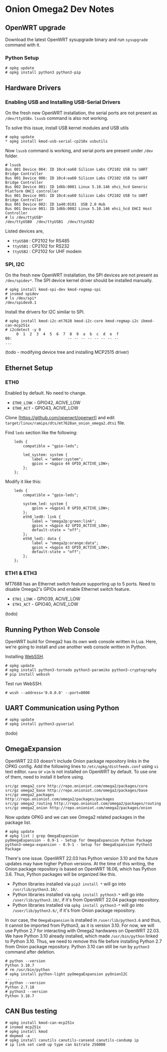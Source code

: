 # Onion Omega2 Dev Notes


## OpenWRT upgrade

Download the latest OpenWRT sysupgrade binary and run `sysupgrade` command with it.

### Python Setup

```
# opkg update
# opkg install python3 python3-pip
```

## Hardware Drivers

### Enabling USB and Installing USB-Serial Drivers

On the fresh new OpenWRT installation, the serial ports are not present as `/dev/ttyUSBx`.
`lsusb` command is also not working.

To solve this issue, install USB kernel modules and USB utils

```
# opkg update
* opkg install kmod-usb-serial-cp210x usbutils
```

Now `lsusb` command is working, and serial ports are present under `/dev` folder.

```
# lsusb
Bus 001 Device 004: ID 10c4:ea60 Silicon Labs CP2102 USB to UART Bridge Controller
Bus 001 Device 006: ID 10c4:ea60 Silicon Labs CP2102 USB to UART Bridge Controller
Bus 002 Device 001: ID 1d6b:0001 Linux 5.10.146 ohci_hcd Generic Platform OHCI controller
Bus 001 Device 005: ID 10c4:ea60 Silicon Labs CP2102 USB to UART Bridge Controller
Bus 001 Device 002: ID 1a40:0101  USB 2.0 Hub
Bus 001 Device 001: ID 1d6b:0002 Linux 5.10.146 ehci_hcd EHCI Host Controller
# ls /dev/ttyUSB*
/dev/ttyUSB0  /dev/ttyUSB1  /dev/ttyUSB2
```

Listed devices are,
* `ttyUSB0` : CP2102 for RS485
* `ttyUSB1` : CP2102 for RS232
* `ttyUSB2` : CP2102 for UHF modem

### SPI, I2C

On the fresh new OpenWRT installation, the SPI devices are not present as `/dev/spidev*`.
The SPI device kernel driver should be installed manually.

```
# opkg install kmod-spi-dev kmod-regmap-spi
# insmod spidev
# ls /dev/spi*
/dev/spidev0.1
```

Install the drivers for I2C similar to SPI.

```
# opkg install kmod-i2c-mt7628 kmod-i2c-core kmod-regmap-i2c ikmod-can-mcp251x
# i2cdetect -y 0
     0  1  2  3  4  5  6  7  8  9  a  b  c  d  e  f
00:                         -- -- -- -- -- -- -- -- 
...
```

(todo - modifying device tree and installing MCP2515 driver)


## Ethernet Setup

### ETH0

Enabled by default. No need to change.

* `ETH0_LINK` - GPIO42, ACIVE_LOW
* `ETH0_ACT` - GPIO43, ACIVE_LOW

Clone [https://github.com/openwrt/openwrt] and edit `target/linux/ramips/dts/mt7628an_onion_omega2.dtsi` file.

Find `leds` section like the following:

```
	leds {
		compatible = "gpio-leds";

		led_system: system {
			label = "amber:system";
			gpios = <&gpio 44 GPIO_ACTIVE_LOW>;
		};
	};
```

Modify it like this:

```
	leds {
		compatible = "gpio-leds";

		system_led: system {
			gpios = <&gpio1 0 GPIO_ACTIVE_LOW>;
		};
		eth0_led0: link {
			label = "omega2p:green:link";
			gpios = <&gpio 42 GPIO_ACTIVE_LOW>;
			default-state = "off";
		};
		eth0_led1: data {
			label = "omega2p:orange:data";
			gpios = <&gpio 43 GPIO_ACTIVE_LOW>;
			default-state = "off";
		};
	};
```

### ETH1 & ETH3

MT7688 has an Ethernet switch feature supporting up to 5 ports.
Need to disable Omega2's GPIOs and enable Ethernet switch feature.

* `ETH1_LINK` - GPIO39, ACIVE_LOW
* `ETH1_ACT` - GPIO40, ACIVE_LOW

(todo)


## Running Python Web Console

OpenWRT build for Omega2 has its own web console written in Lua.
Here, we're going to install and use another web console written in Python.

Installing [WebSSH](https://github.com/huashengdun/webssh).

```
# opkg update
# opkg install python3-tornado python3-paramiko python3-cryptography
# pip install webssh
```

Test run WebSSH.

```
# wssh --address='0.0.0.0' --port=8000
```


## UART Communication using Python

```
# opkg update
# opkg install python3-pyserial
```

(todo)


## OmegaExpansion

OpenWRT 22.03 doesn't include Onion package repository links in the OPKG config.
Add the following lines to `/etc/opkg/distfeeds.conf` using `vi` text editor.
`nano` or `vim` is not installed on OpenWRT by default. To use one of them, need to install it before using.

```
src/gz omega2_core http://repo.onioniot.com/omega2/packages/core
src/gz omega2_base http://repo.onioniot.com/omega2/packages/base
src/gz omega2_packages http://repo.onioniot.com/omega2/packages/packages
src/gz omega2_routing http://repo.onioniot.com/omega2/packages/routing
src/gz omega2_onion http://repo.onioniot.com/omega2/packages/onion
```

Now update OPKG and we can see Omega2 related packages in the package list.

```
# opkg update
# opkg list | grep OmegaExpansion
pyOmegaExpansion - 0.9-1 - Setup for OmegaExpansion Python Package
python3-omega-expansion - 0.9-1 - Setup for OmegaExpansion Python3 Package
```

There's one issue.
OpenWRT 22.03 has Python version 3.10 and the future updates may have higher Python versions.
At the time of this writing, the Onion package repository is based on OpenWRT 18.06, which has Python 3.6.
Thus, Python packages will be organized like this.
* Python libraries installed via `pip3 install *` will go into `/usr/lib/python3.10/`.
* Python libraries installed via `opkg install python3-*` will go into `/user/lib/python3.10/`, if it's from OpenWRT 22.04 package repository.
* Python libraries installed via `opkg install python3-*` will go into `/user/lib/python3.6/`, if it's from Onion package repository.

In our case, the `OmegaExpansion` is installed in `/user/lib/python3.6` and thus, it cannot be imported from Python3, as it is version 3.10.
For now, we will use Python 2.7 for interacting with Omega2 hardwares on OpenWRT 22.03.
We have Python 3.10 already installed, which made `/usr/bin/python` linked to Python 3.10.
Thus, we need to remove this file before installing Python 2.7 from Onion package repository.
Python 3.10 can still be run by `python3` command after deletion.

```
# python --version
Python 3.10.7
# rm /usr/bin/python
# opkg install python-light pyOmegaExpansion pyOnionI2C
...
# python --version
Python 2.7.18
# python3 --version
Python 3.10.7
```

## CAN Bus testing

```
# opkg install kmod-can-mcp251x
# insmod mcp251x
# opkg install kmod
# depmod -a
# opkg install canutils canutils-cansend canutils-candump ip
# ip link set can0 up type can bitrate 250000
```
